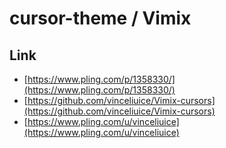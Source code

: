 

# cursor-theme / Vimix


## Link

* [https://www.pling.com/p/1358330/](https://www.pling.com/p/1358330/)
* [https://github.com/vinceliuice/Vimix-cursors](https://github.com/vinceliuice/Vimix-cursors)
* [https://www.pling.com/u/vinceliuice](https://www.pling.com/u/vinceliuice)

